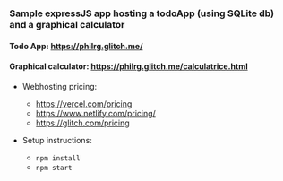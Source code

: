 ### Sample expressJS app hosting a todoApp (using SQLite db) and a graphical calculator

#### Todo App: https://philrg.glitch.me/
#### Graphical calculator: https://philrg.glitch.me/calculatrice.html


- Webhosting pricing:
    - https://vercel.com/pricing
    - https://www.netlify.com/pricing/
    - https://glitch.com/pricing


- Setup instructions:
  - `npm install`
  - `npm start`
